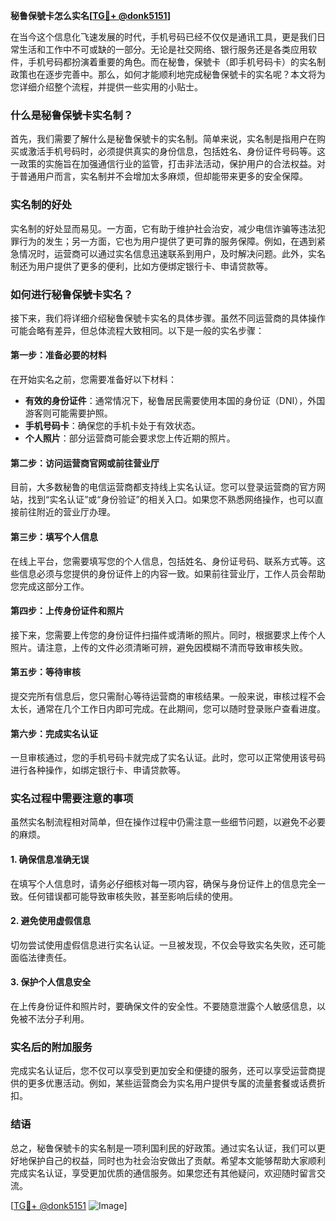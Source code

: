 **秘鲁保號卡怎么实名[[TG💪+ @donk5151](https://t.me/s/donk5151)]**

在当今这个信息化飞速发展的时代，手机号码已经不仅仅是通讯工具，更是我们日常生活和工作中不可或缺的一部分。无论是社交网络、银行服务还是各类应用软件，手机号码都扮演着重要的角色。而在秘鲁，保號卡（即手机号码卡）的实名制政策也在逐步完善中。那么，如何才能顺利地完成秘鲁保號卡的实名呢？本文将为您详细介绍整个流程，并提供一些实用的小贴士。

### 什么是秘鲁保號卡实名制？

首先，我们需要了解什么是秘鲁保號卡的实名制。简单来说，实名制是指用户在购买或激活手机号码时，必须提供真实的身份信息，包括姓名、身份证件号码等。这一政策的实施旨在加强通信行业的监管，打击非法活动，保护用户的合法权益。对于普通用户而言，实名制并不会增加太多麻烦，但却能带来更多的安全保障。

### 实名制的好处

实名制的好处显而易见。一方面，它有助于维护社会治安，减少电信诈骗等违法犯罪行为的发生；另一方面，它也为用户提供了更可靠的服务保障。例如，在遇到紧急情况时，运营商可以通过实名信息迅速联系到用户，及时解决问题。此外，实名制还为用户提供了更多的便利，比如方便绑定银行卡、申请贷款等。

### 如何进行秘鲁保號卡实名？

接下来，我们将详细介绍秘鲁保號卡实名的具体步骤。虽然不同运营商的具体操作可能会略有差异，但总体流程大致相同。以下是一般的实名步骤：

#### 第一步：准备必要的材料

在开始实名之前，您需要准备好以下材料：
- **有效的身份证件**：通常情况下，秘鲁居民需要使用本国的身份证（DNI），外国游客则可能需要护照。
- **手机号码卡**：确保您的手机卡处于有效状态。
- **个人照片**：部分运营商可能会要求您上传近期的照片。

#### 第二步：访问运营商官网或前往营业厅

目前，大多数秘鲁的电信运营商都支持线上实名认证。您可以登录运营商的官方网站，找到“实名认证”或“身份验证”的相关入口。如果您不熟悉网络操作，也可以直接前往附近的营业厅办理。

#### 第三步：填写个人信息

在线上平台，您需要填写您的个人信息，包括姓名、身份证号码、联系方式等。这些信息必须与您提供的身份证件上的内容一致。如果前往营业厅，工作人员会帮助您完成这部分工作。

#### 第四步：上传身份证件和照片

接下来，您需要上传您的身份证件扫描件或清晰的照片。同时，根据要求上传个人照片。请注意，上传的文件必须清晰可辨，避免因模糊不清而导致审核失败。

#### 第五步：等待审核

提交完所有信息后，您只需耐心等待运营商的审核结果。一般来说，审核过程不会太长，通常在几个工作日内即可完成。在此期间，您可以随时登录账户查看进度。

#### 第六步：完成实名认证

一旦审核通过，您的手机号码卡就完成了实名认证。此时，您可以正常使用该号码进行各种操作，如绑定银行卡、申请贷款等。

### 实名过程中需要注意的事项

虽然实名制流程相对简单，但在操作过程中仍需注意一些细节问题，以避免不必要的麻烦。

#### 1. 确保信息准确无误

在填写个人信息时，请务必仔细核对每一项内容，确保与身份证件上的信息完全一致。任何错误都可能导致审核失败，甚至影响后续的使用。

#### 2. 避免使用虚假信息

切勿尝试使用虚假信息进行实名认证。一旦被发现，不仅会导致实名失败，还可能面临法律责任。

#### 3. 保护个人信息安全

在上传身份证件和照片时，要确保文件的安全性。不要随意泄露个人敏感信息，以免被不法分子利用。

### 实名后的附加服务

完成实名认证后，您不仅可以享受到更加安全和便捷的服务，还可以享受运营商提供的更多优惠活动。例如，某些运营商会为实名用户提供专属的流量套餐或话费折扣。

### 结语

总之，秘鲁保號卡的实名制是一项利国利民的好政策。通过实名认证，我们可以更好地保护自己的权益，同时也为社会治安做出了贡献。希望本文能够帮助大家顺利完成实名认证，享受更加优质的通信服务。如果您还有其他疑问，欢迎随时留言交流。

[[TG💪+ @donk5151](https://t.me/s/donk5151) ![Image](https://i.postimg.cc/rwNCRYN7/Snipaste-2025-04-30-17-27-05.png)]